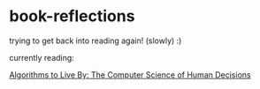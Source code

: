# book-reflections
trying to get back into reading again! (slowly) :)

currently reading: 

[Algorithms to Live By: The Computer Science of Human Decisions ](https://github.com/thenukasiva/book-reflections/blob/main/algorithms-to-live-by.md)

